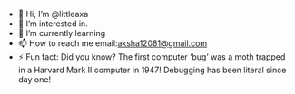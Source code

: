 - 👋 Hi, I’m @littleaxa
- 👀 I’m interested in.
- 🌱 I’m currently learning 
- 📫 How to reach me email:aksha12081@gmail.com
- ⚡ Fun fact: Did you know? The first computer ‘bug’ was a moth trapped in a Harvard Mark II computer in 1947! Debugging has been literal since day one!

<!---
littleaxa/littleaxa is a ✨ special ✨ repository because its `README.md` (this file) appears on your GitHub profile.
You can click the Preview link to take a look at your changes.
--->
